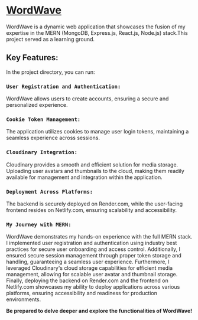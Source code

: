 # [WordWave](https://kripanshusingh-wordwave.netlify.app/)

WordWave is a dynamic web application that showcases the fusion of my expertise in the MERN (MongoDB, Express.js, React.js, Node.js) stack.This project served as a learning ground.

## Key Features:

In the project directory, you can run:

### `User Registration and Authentication:`

WordWave allows users to create accounts, ensuring a secure and personalized experience.

### `Cookie Token Management:`

The application utilizes cookies to manage user login tokens, maintaining a seamless experience across sessions.

### `Cloudinary Integration:`

Cloudinary provides a smooth and efficient solution for media storage. Uploading user avatars and thumbnails to the cloud, making them readily available for management and integration within the application.

### `Deployment Across Platforms:`

The backend is securely deployed on Render.com, while the user-facing frontend resides on Netlify.com, ensuring scalability and accessibility.

### `My Journey with MERN:`

WordWave demonstrates my hands-on experience with the full MERN stack. I implemented user registration and authentication using industry best practices for secure user onboarding and access control. Additionally, I ensured secure session management through proper token storage and handling, guaranteeing a seamless user experience. Furthermore, I leveraged Cloudinary's cloud storage capabilities for efficient media management, allowing for scalable user avatar and thumbnail storage. Finally, deploying the backend on Render.com and the frontend on Netlify.com showcases my ability to deploy applications across various platforms, ensuring accessibility and readiness for production environments.

**Be prepared to delve deeper and explore the functionalities of WordWave!**
